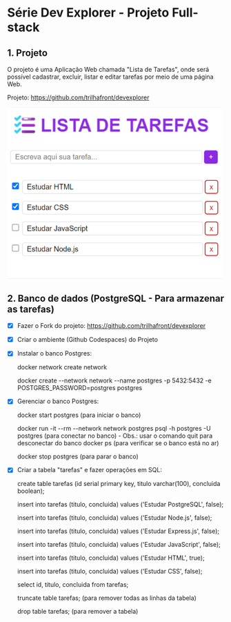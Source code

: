 # Série Dev Explorer - Projeto Full-stack

## 1. Projeto

O projeto é uma Aplicação Web chamada "Lista de Tarefas", onde será possível cadastrar, excluir, listar e editar tarefas por meio de uma página Web.

Projeto: https://github.com/trilhafront/devexplorer

<img style="max-width:500px" src="previa.png">

## 2. Banco de dados (PostgreSQL - Para armazenar as tarefas)

- [x] Fazer o Fork do projeto: https://github.com/trilhafront/devexplorer

- [x] Criar o ambiente (Github Codespaces) do Projeto

- [x] Instalar o banco Postgres:

    docker network create network
    
    docker create --network network --name postgres -p 5432:5432 -e POSTGRES_PASSWORD=postgres postgres

- [x] Gerenciar o banco Postgres:

    docker start postgres (para iniciar o banco)

    docker run -it --rm --network network postgres psql -h postgres -U postgres (para conectar no banco)
        - Obs.: usar o comando quit para desconectar do banco
    docker ps (para verificar se o banco está no ar)
    
    docker stop postgres (para parar o banco)

- [x] Criar a tabela "tarefas" e fazer operações em SQL:

    create table tarefas (id serial primary key, titulo varchar(100), concluida boolean);

    insert into tarefas (titulo, concluida) values ('Estudar PostgreSQL', false);
    
    insert into tarefas (titulo, concluida) values ('Estudar Node.js', false);
    
    insert into tarefas (titulo, concluida) values ('Estudar Express.js', false);
    
    insert into tarefas (titulo, concluida) values ('Estudar JavaScript', false);
    
    insert into tarefas (titulo, concluida) values ('Estudar HTML', true);
    
    insert into tarefas (titulo, concluida) values ('Estudar CSS', false);
    
    select id, titulo, concluida from tarefas;

    truncate table tarefas; (para remover todas as linhas da tabela)

    drop table tarefas; (para remover a tabela)
